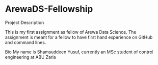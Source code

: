 # ArewaDS-Fellowship

Project Description

This is my first assignment as fellow of Arewa Data Science. The assignment is meant for a fellow to have first hand experience on GitHub and command lines.

Bio
My name is Shamsuddeen Yusuf, currently an MSc student of control engineering at ABU Zaria